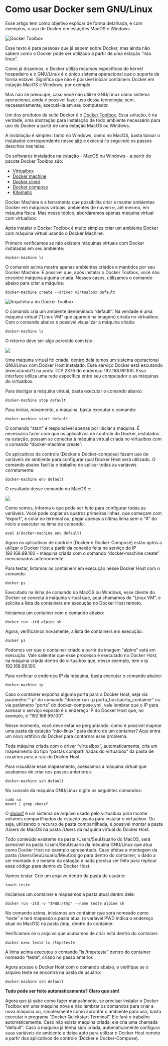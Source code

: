 # Como usar Docker sem GNU/Linux

Esse artigo tem como objetivo explicar de forma detalhada, e com exemplos, o uso de Docker em estações MacOS e Windows.

![Docker Toolbox](images/docker_toolbox.png)

Esse texto é para pessoas que já sabem sobre Docker, mas ainda não sabem como o Docker pode ser utilizado a partir de uma estação “não linux”.

Como já dissemos, o Docker utiliza recursos específicos do kernel hospedeiro e o GNU/Linux é o único sistema operacional que o suporta de forma estável. Significa que não é possível iniciar containers Docker em estação MacOS e Windows, por exemplo.

Mas não se preocupe, caso você não utilize GNU/Linux como sistema operacional, ainda é possível fazer uso dessa tecnologia, sem, necessariamente, executá-la em seu computador.

Um dos produtos da suíte Docker é o [Docker Toolbox](https://www.docker.com/products/docker-toolbox). Essa solução, é na verdade, uma abstração para instalação de todo ambiente necessário para uso do Docker a partir de uma estação MacOS ou Windows.

A instalação é simples: tanto no Windows, como no MacOS, basta baixar o instalador correspondente nesse [site](https://www.docker.com/products/docker-toolbox) e executá-lo seguindo os passos descritos nas telas.

Os softwares instalados na estação - MacOS ou Windows - a partir do pacote Docker Toolbox são:

* [Virtualbox](https://www.virtualbox.org/)
* [Docker machine](https://docs.docker.com/machine/overview/)
* [Docker client](https://docs.docker.com/)
* [Docker compose](https://docs.docker.com/compose/overview/)
* [Kitematic](https://docs.docker.com/kitematic/userguide/)

Docker Machine é a ferramenta que possibilita criar e manter ambientes Docker em máquinas virtuais, ambientes de nuvem e, até mesmo, em máquina física. Mas nesse tópico, abordaremos apenas máquina virtual com virtualbox.

Após instalar o Docker Toolbox é muito simples criar um ambiente Docker com máquina virtual usando o Docker Machine.

Primeiro verificamos se não existem máquinas virtuais com Docker instaladas em seu ambiente:

```
docker-machine ls
```
O comando acima mostra apenas ambientes criados e mantidos por seu Docker Machine. É possível que, após instalar o Docker Toolbox, você não encontre máquina alguma criada. Nesses casos, utilizamos o comando abaixo para criar a máquina:

```
docker-machine create --driver virtualbox default
```

![Arquitetura do Docker Toolbox](images/docker_toolbox1.jpg)

O comando cria um ambiente denominado “default”. Na verdade é uma máquina virtual (“Linux VM” que aparece na imagem) criada no virtualbox. Com o comando abaixo é possível visualizar a máquina criada:

```
docker-machine ls
```

O retorno deve ser algo parecido com isto:

![](images/resultado_macos_windows.png)

Uma máquina virtual foi criada, dentro dela temos um sistema operacional GNU/Linux com Docker Host instalado. Esse serviço Docker está escutando (executando?) na porta TCP 2376 do endereço 192.168.99.100. Essa interface utiliza uma rede específica entre seu computador e as máquinas do virtualbox.

Para desligar a máquina virtual, basta executar o comando abaixo:

```
docker-machine stop default
```
Para iniciar, novamente, a máquina, basta executar o comando:

```
docker-machine start default
```
O comando “start” é responsável apenas por iniciar a máquina. É necessário fazer com que os aplicativos de controle do Docker, instalados na estação, possam se conectar à máquina virtual criada no virtualbox com o comando “docker-machine create”.

Os aplicativos de controle (Docker e Docker-compose) fazem uso de variáveis de ambiente para configurar qual Docker Host será utilizado. O comando abaixo facilita o trabalho de aplicar todas as variáveis corretamente:

```
docker-machine env default
```

O resultado desse comando no MacOS é:

![](images/resultado_macos_windows2.png)

Como vemos, informa o que pode ser feito para configurar todas as variáveis. Você pode copiar as quatros primeiras linhas, que começam com “export”, e colar no terminal ou, pegar apenas a última linha sem o “#” do início e executar na linha de comando:

```
eval $(docker-machine env default)
```

Agora os aplicativos de controle (Docker e Docker-Compose) estão aptos a utilizar o Docker Host a partir da conexão feita no serviço do IP 192.168.99.100 - máquina criada com o comando “docker-machine create” mencionados anteriormente.

Para testar, listamos os containers em execução nesse Docker Host com o comando:

```
docker ps
```
Executado na linha de comando do MacOS ou Windows, esse cliente do Docker se conecta à máquina virtual que, aqui chamamos de “Linux VM”, e solicita a lista de containers em execução no Docker Host remoto.

Iniciamos um container com o comando abaixo:

```
docker run -itd alpine sh
```
Agora, verificamos novamente, a lista de containers em execução:

```
docker ps
```
Podemos ver que o container criado a partir da imagem “alpine” está em execução. Vale salientar que esse processo é executado no Docker Host, na máquina criada dentro do virtualbox que, nesse exemplo, tem o ip 192.168.99.100.

Para verificar o endereço IP da máquina, basta executar o comando abaixo:

```
docker-machine ip
```
Caso o container exponha alguma porta para o Docker Host, seja via parâmetro “-p” do comando “docker run -p porta_host:porta_container” ou via parâmetro “ports” do docker-compose.yml, vale lembrar que o IP para acessar o serviço exposto é o endereço IP do Docker Host que, no exemplo, é “192.168.99.100”.

Nesse momento, você deve estar se perguntando: como é possível mapear uma pasta da estação “não-linux” para dentro de um container? Aqui entra um novo artíficio do Docker para contornar esse problema.

Toda máquina criada com o driver “virtualbox”, automaticamente, cria um mapeamento do tipo  “pastas compartilhadas do virtualbox” da pasta de usuários para a raiz do Docker Host.

Para visualizar esse mapeamento, acessamos a máquina virtual que acabamos de criar nos passos anteriores:

```
docker-machine ssh default
```
No console da máquina GNU/Linux digite os seguintes comandos:

```
sudo su
mount | grep vboxsf
```

O [vboxsf](https://help.ubuntu.com/community/VirtualBox/SharedFolders) é um sistema de arquivo usado pelo virtualbox para montar volumes compartilhados da estação usada para instalar o virtualbox. Ou seja, utilizando o recurso de pasta compartilhada, é possível montar a pasta /Users do MacOS na pasta /Users da máquina virtual do Docker Host.

Todo conteúdo existente na pasta /Users/SeuUsuario do MacOS, será acessível na pasta /Users/SeuUsuario da máquina GNU/Linux que atua como Docker Host no exemplo apresentado. Caso efetue a montagem da pasta /Users/SeuUsuario/MeuCodigo para dentro do container, o dado a ser montado é o mesmo da estação e nada precisa ser feito para replicar esse código para dentro do Docker Host.

Vamos testar. Crie um arquivo dentro da pasta de usuário:

```
touch teste
```
Iniciamos um container e mapeamos a pasta atual dentro dele:

```
docker run -itd -v "$PWD:/tmp" --name teste alpine sh
```
No comando acima, iniciamos um container que será nomeado como “teste” e terá mapeado a pasta atual (a variável PWD indica o endereço atual no MacOS) na pasta /tmp, dentro do container.

Verificamos se o arquivo que acabamos de criar está dentro do container:

```
docker exec teste ls /tmp/teste
```
A linha acima executou o comando “ls /tmp/teste” dentro do container nomeado “teste”, criado no passo anterior.

Agora acesse o Docker Host com o comando abaixo, e verifique se o arquivo teste se encontra na pasta de usuário:

```
docker-machine ssh default
```
**Tudo pode ser feito automaticamente? Claro que sim!**

Agora que já sabe como fazer manualmente, se precisar instalar o Docker Toolbox em uma máquina nova e não lembrar os comandos para criar a nova máquina ou, simplesmente como aprontar o ambiente para uso, basta executar o programa “Docker Quickstart Terminal”. Ele fará o trabalho automaticamente. Caso não exista máquina criada, ele cria uma chamada “default”. Caso a máquina já tenha sido criada, automaticamente configura suas variáveis de ambiente e deixa apto para utilizar o Docker Host remoto a partir dos aplicativos de controle (Docker e Docker-Compose).
